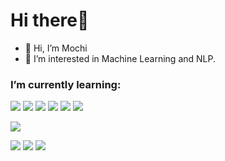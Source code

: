 # Hi there👋

- 👋 Hi, I’m Mochi
- 👀 I’m interested in Machine Learning and NLP.

### I’m currently learning:
[![](https://img.shields.io/badge/-Python-3776AB?logo=python&logoColor=white&style=flat)]()
[![](https://img.shields.io/badge/-PyTorch-EE4C2C?logo=pytorch&logoColor=white&style=flat)]()
[![](https://img.shields.io/badge/-Django-092E20?logo=django&logoColor=white&style=flat)]()
[![](https://img.shields.io/badge/-Flask-000000?logo=flask&logoColor=white&style=flat)]()
[![](https://img.shields.io/badge/-Docker-2496ED?logo=docker&logoColor=white&style=flat)]()
[![](https://img.shields.io/badge/-Git-F05032?logo=git&logoColor=white&style=flat)]()
<!---
Mochi-Moch1/Mochi-Moch1 is a ✨ special ✨ repository because its `README.md` (this file) appears on your GitHub profile.
You can click the Preview link to take a look at your changes.
--->

![](http://github-profile-summary-cards.vercel.app/api/cards/profile-details?username=Mochi-Moch1&theme=github)

![](http://github-profile-summary-cards.vercel.app/api/cards/repos-per-language?username=Mochi-Moch1&theme=github)
![](http://github-profile-summary-cards.vercel.app/api/cards/most-commit-language?username=Mochi-Moch1&theme=github)
![](http://github-profile-summary-cards.vercel.app/api/cards/productive-time?username=Mochi-Moch1&theme=github&utcOffset=8)
